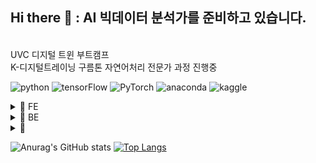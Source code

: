 
## Hi there 👋 : AI 빅데이터 분석가를 준비하고 있습니다.

<br>
UVC 디지털 트윈 부트캠프
<br>
K-디지털트레이닝 구름톤 자연어처리 전문가 과정 진행중 
<br>

![python](https://img.shields.io/badge/Python-3776AB?style=for-the-badge&logo=python&logoColor=white)
![tensorFlow](https://img.shields.io/badge/tensorFlow-FF6F00?style=for-the-badge&logo=tensorFlow&logoColor=white)
![PyTorch](https://img.shields.io/badge/PyTorch-EE4C2C?style=for-the-badge&logo=PyTorch&logoColor=white)
![anaconda](https://img.shields.io/badge/anaconda-44A833?style=for-the-badge&logo=anaconda&logoColor=white)
![kaggle](https://img.shields.io/badge/kaggle-20BEFF?style=for-the-badge&logo=kaggle&logoColor=white)


<div>
<details>
<summary>
 💬 FE
 <br>
</summary>
 
![ts](https://img.shields.io/badge/TypeScript-007ACC?style=for-the-badge&logo=typescript&logoColor=white)
![js](https://img.shields.io/badge/JavaScript-F7DF1E?style=for-the-badge&logo=JavaScript&logoColor=white)
<br>
![react](https://img.shields.io/badge/React-20232A?style=for-the-badge&logo=react&logoColor=61DAFB)
![vue](https://img.shields.io/badge/Vue.js-35495E?style=for-the-badge&logo=vue.js&logoColor=4FC08D)
![node.js](https://img.shields.io/badge/Node.js-43853D?style=for-the-badge&logo=node.js&logoColor=white)
<br>

</details>

<details>
<summary>
 💬 BE
 <br>
</summary>

![express](https://img.shields.io/badge/Express.js-404D59?style=for-the-badge)
![mysql](https://img.shields.io/badge/MySQL-00000F?style=for-the-badge&logo=mysql&logoColor=white)
![postgresql](https://img.shields.io/badge/PostgreSQL-316192?style=for-the-badge&logo=postgresql&logoColor=white)
![MongoDB](https://img.shields.io/badge/MongoDB-47A248?style=for-the-badge&logo=MongoDB&logoColor=white)
</details>

<details>
<summary>
 💬 
 <br>
</summary>
 
![C#](https://img.shields.io/badge/C%23-239120?style=for-the-badge&logo=c-sharp&logoColor=white)
![C](https://img.shields.io/badge/C-00599C?style=for-the-badge&logo=c&logoColor=white)
![R](https://img.shields.io/badge/R-276DC3?style=for-the-badge&logo=r&logoColor=white)
![unity](https://img.shields.io/badge/Unity-100000?style=for-the-badge&logo=unity&logoColor=white)
</details>

</div>
<div>
 
![Anurag's GitHub stats](https://github-readme-stats.vercel.app/api?username=JuYoung22&hide=contribs,prs&show_icons=true&theme=dark)
[![Top Langs](https://github-readme-stats.vercel.app/api/top-langs/?username=JuYoung22&layout=compact)](https://github.com/anuraghazra/github-readme-stats) 
</div>



<!--
**JuYeung2/JuYeung2** is a ✨ _special_ ✨ repository because its `README.md` (this file) appears on your GitHub profile.

Here are some ideas to get you started:

- 🔭 I’m currently working on ...
- 🌱 I’m currently learning ...
- 👯 I’m looking to collaborate on ...
- 🤔 I’m looking for help with ...
- 💬 Ask me about ...
- 📫 How to reach me: ...
- 😄 Pronouns: ...
- ⚡ Fun fact: ...
-->
